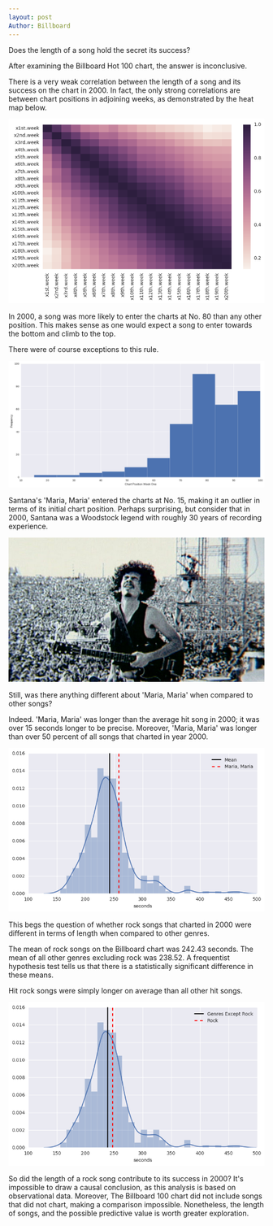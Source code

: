 ```yaml
---
layout: post
Author: Billboard
---
```


Does the length of a song hold the secret its success?

After examining the Billboard Hot 100 chart, the answer is inconclusive.

There is a very weak correlation between the length of a song and its success on the chart in 2000. In fact, the only strong correlations are between chart positions in adjoining weeks, as demonstrated by the heat map below.

![heatmap](../images/Project2Billboard/Heat_Chart.png)

In 2000, a song was more likely to enter the charts at No. 80 than any other position. This makes sense as one would expect a song to enter towards the bottom and climb to the top.

There were of course exceptions to this rule.

![heatmap](../images/Project2Billboard/Histo.png)

Santana's 'Maria, Maria' entered the charts at No. 15, making it an outlier in terms of its initial chart position. Perhaps surprising, but consider that in 2000, Santana was a Woodstock legend with roughly 30 years of recording experience.

![heatmap](../images/Project2Billboard/woodstock.png)

Still, was there anything different about 'Maria, Maria' when compared to other songs?

Indeed. 'Maria, Maria' was longer than the average hit song in 2000; it was over 15 seconds longer to be precise. Moreover, 'Maria, Maria' was longer than over 50 percent of all songs that charted in year 2000.

![heatmap](../images/Project2Billboard/MariaMariavMean.png)

This begs the question of whether rock songs that charted in 2000 were different in terms of length when compared to other genres.

The mean of rock songs on the Billboard chart was 242.43 seconds. The mean of all other genres excluding rock was 238.52. A frequentist hypothesis test tells us that there is a statistically significant difference in these means.

Hit rock songs were simply longer on average than all other hit songs.

![heatmap](../images/Project2Billboard/HypothesisTestMeans.png)

So did the length of a rock song contribute to its success in 2000? It's impossible to draw a causal conclusion, as this analysis is based on observational data. Moreover, The Billboard 100 chart did not include songs that did not chart, making a comparison impossible. Nonetheless, the length of songs, and the possible predictive value is worth greater exploration.

